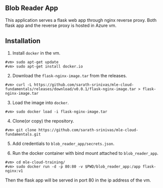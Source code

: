 ## Blob Reader App 

This application serves a flask web app through nginx reverse proxy. 
Both flask app and the reverse proxy is hosted in Azure vm.

## Installation

1. Install `docker` in the vm.

```console
#vm> sudo apt-get update
#vm> sudo apt-get install docker.io
```

2. Download the `flask-nginx-image.tar` from the releases.

```console
#vm> curl -L https://github.com/sarath-srinivas/mle-cloud-fundamentals/releases/download/v0.0.1/flask-nginx-image.tar > flask-nginx-image.tar
```

3. Load the image into `docker`.

```console
#vm> sudo docker load -i flask-nginx-image.tar
```

4. Clone(or copy) the repository.

```console
#vm> git clone https://github.com/sarath-srinivas/mle-cloud-fundamentals.git
```

5. Add credentials to `blob_reader_app/secrets.json`.

5. Run the docker container with bind mount attached to `blob_reader_app`.

```console
#vm> cd mle-cloud-training/
#vm> sudo docker run -d -p 80:80 -v $PWD/blob_reader_app:/app flask-nginx:v1
```

Then the flask app will be served in port 80 in the ip address of the vm.

